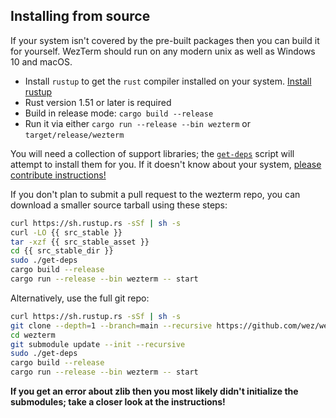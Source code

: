 ## Installing from source

If your system isn't covered by the pre-built packages then you can build it
for yourself.  WezTerm should run on any modern unix as well as Windows 10 and
macOS.

* Install `rustup` to get the `rust` compiler installed on your system.
  [Install rustup](https://www.rust-lang.org/en-US/install.html)
* Rust version 1.51 or later is required
* Build in release mode: `cargo build --release`
* Run it via either `cargo run --release --bin wezterm` or `target/release/wezterm`

You will need a collection of support libraries; the [`get-deps`](https://github.com/wez/wezterm/blob/main/get-deps) script will
attempt to install them for you.  If it doesn't know about your system,
[please contribute instructions!](https://github.com/wez/wezterm/blob/main/CONTRIBUTING.md)

If you don't plan to submit a pull request to the wezterm repo, you can
download a smaller source tarball using these steps:

```bash
curl https://sh.rustup.rs -sSf | sh -s
curl -LO {{ src_stable }}
tar -xzf {{ src_stable_asset }}
cd {{ src_stable_dir }}
sudo ./get-deps
cargo build --release
cargo run --release --bin wezterm -- start
```

Alternatively, use the full git repo:

```bash
curl https://sh.rustup.rs -sSf | sh -s
git clone --depth=1 --branch=main --recursive https://github.com/wez/wezterm.git
cd wezterm
git submodule update --init --recursive
sudo ./get-deps
cargo build --release
cargo run --release --bin wezterm -- start
```

**If you get an error about zlib then you most likely didn't initialize the submodules;
take a closer look at the instructions!**
